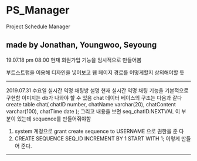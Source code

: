 # PS_Manager
Project Schedule Manager

made by Jonathan, Youngwoo, Seyoung
---
19.07.18 pm 08:00
현재 회원가입 기능을 임시적으로 만들어봄

부트스트랩을 이용해 디자인을 넣어보고 웹 페이지 경로를 어떻게할지 상의해야할 듯


---
2019.07.31 수요일 실시간 익명 채팅방 설명
현재 실시간 익명 채팅 기능을 기본적으로 구현함
이미지는 db가 나와야 할 수 있음
chat 데이터 베이스의 구조는 다음과 같다
create table chat(
  chatID number,
  chatName varchar(20),
  chatContent varchar(100),
  chatTime date
  );
그리고 내용을 보면 seq_chatID.NEXTVAL 이 부분이 있는데 sequence를 만들어줘야함
1. system 계정으로 grant create sequence to USERNAME 으로 권한을 준 다
2. CREATE SEQUENCE SEQ_ID INCREMENT BY 1 START WITH 1; 이렇게 만들어 준다.
---
